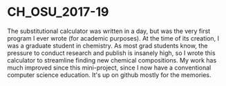 # CH_OSU_2017-19

The substitutional calculator was written in a day, but was the very first program I ever wrote (for academic purposes). At the time of its creation,
I was a graduate student in chemistry. As most grad students know, the pressure to conduct research and publish is insanely high, so I wrote this calculator to
streamline finding new chemical compositions. My work has much improved since this mini-project, since I now have a conventional computer science education. 
It's up on github mostly for the memories.
